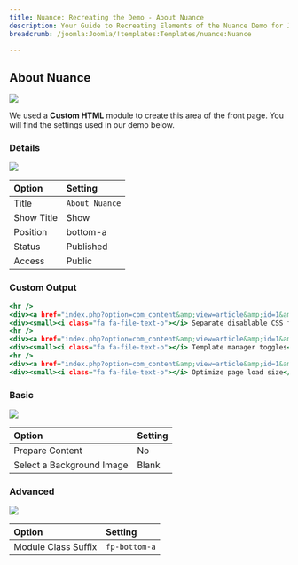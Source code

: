 ```yaml
---
title: Nuance: Recreating the Demo - About Nuance
description: Your Guide to Recreating Elements of the Nuance Demo for Joomla
breadcrumb: /joomla:Joomla/!templates:Templates/nuance:Nuance

---
```


About Nuance
-----

![][demo]

We used a **Custom HTML** module to create this area of the front page. You will find the settings used in our demo below.

### Details

![][demo2]

| Option      | Setting        |
| :---------- | :----------    |
| Title       | `About Nuance` |
| Show Title  | Show           |
| Position    | bottom-a       |
| Status      | Published      |
| Access      | Public         |

### Custom Output

~~~ .html
<hr />
<div><a href="index.php?option=com_content&amp;view=article&amp;id=1&amp;Itemid=111">Basic support for third party Content Control Kit (CCK) extension, K2</a></div>
<div><small><i class="fa fa-file-text-o"></i> Separate disablable CSS file</small></div>
<hr />
<div><a href="index.php?option=com_content&amp;view=article&amp;id=1&amp;Itemid=111">Disable the Mainbody or Component areas on a per menu item basis</a></div>
<div><small><i class="fa fa-file-text-o"></i> Template manager toggles</small></div>
<hr />
<div><a href="index.php?option=com_content&amp;view=article&amp;id=1&amp;Itemid=111">A separate, togglable LESS file for demo frontpage specific CSS</a></div>
<div><small><i class="fa fa-file-text-o"></i> Optimize page load size</small></div>
~~~

### Basic

![][demo3]

| Option                    | Setting     |
| :----------               | :---------- |
| Prepare Content           | No          |
| Select a Background Image | Blank       |

### Advanced

![][demo4]

| Option              | Setting       |
| :----------         | :----------   |
| Module Class Suffix | `fp-bottom-a` |

[demo]: assets/demo_11.jpeg
[demo2]: assets/demo_11a.jpeg
[demo3]: assets/demo_11b.jpeg
[demo4]: assets/demo_11c.jpeg
